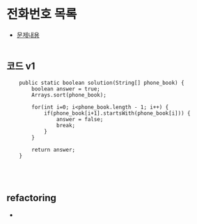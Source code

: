 # 전화번호 목록
* [문제내용](https://programmers.co.kr/learn/courses/30/lessons/42577)
  </br></br>
## 코드 v1
```
    public static boolean solution(String[] phone_book) {
        boolean answer = true;
        Arrays.sort(phone_book);

        for(int i=0; i<phone_book.length - 1; i++) {
            if(phone_book[i+1].startsWith(phone_book[i])) {
                answer = false;
                break;
            }
        }

        return answer;
    }
```
<br/><br/>
## refactoring

* 
